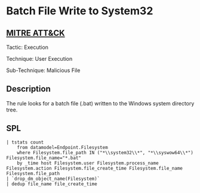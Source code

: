 # Batch File Write to System32

## [MITRE ATT&CK](https://attack.mitre.org/techniques/T1204/002/)
Tactic: Execution

Technique: User Execution

Sub-Technique: Malicious File

## Description
The rule looks for a batch file (.bat) written to the Windows system directory tree.

## SPL
```spl
| tstats count 
    from datamodel=Endpoint.Filesystem 
    where Filesystem.file_path IN ("*\\system32\\*", "*\\syswow64\\*") Filesystem.file_name="*.bat" 
    by _time host Filesystem.user Filesystem.process_name Filesystem.action Filesystem.file_create_time Filesystem.file_name Filesystem.file_path 
| `drop_dm_object_name(Filesystem)`
| dedup file_name file_create_time 
```
